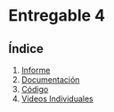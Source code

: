 # Entregable 4
## Índice
1. [Informe]()
2. [Documentación]()
3. [Código]()
4. [Videos Individuales](./entregable%204-videos.md)
   
